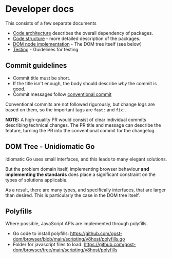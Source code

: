 # Developer docs

This consists of a few separate documents

- [Code architecture](./Code-architecture.md) describes the overall dependency of packages.
- [Code structure](./Code-structure.md) - more detailed description of the packages.
- [DOM node implementation](./DOM-nodes.md) - The DOM tree itself (see below)
- [Testing](./Testing.md) - Guidelines for testing

## Commit guidelines

- Commit title must be short.
- If the title isn't enough, the body should describe _why_ the commit is good.
- Commit messages follow [conventional
commit](https://www.conventionalcommits.org/en/v1.0.0/)

Conventional commits are not followed rigurously, but change logs are based on
them, so the important tags are `feat:` and `fix:`.

**NOTE:** A high-quality PR would consist of clear individual commits describing
technical changes. The PR title and message can describe the feature, turning
the PR into the conventional commit for the changelog. 

## DOM Tree - Unidiomatic Go

Idiomatic Go uses small interfaces, and this leads to many elegant solutions.

But the problem domain itself, implementing browser behaviour **and implementing
the standards** does place a significant constraint on the types of solutions
applicable.

As a result, there are many types, and specifically interfaces, that are larger
than desired. This is particularly the case in the DOM tree itself.

## Polyfills

Where possible, JavaScript APIs are implemented through polyfills.

- Go code to install polyfills: https://github.com/gost-dom/browser/blob/main/scripting/v8host/polyfills.go 
- Folder for javascript files to load: https://github.com/gost-dom/browser/tree/main/scripting/v8host/polyfills

